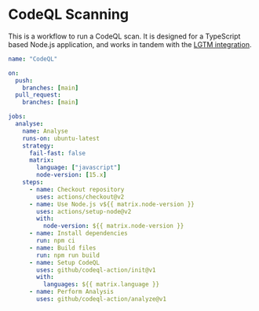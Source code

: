 # CodeQL Scanning

This is a workflow to run a CodeQL scan. It is designed for a TypeScript based Node.js application, and works in tandem with the [LGTM integration](https://lgtm.com).

```yaml
name: "CodeQL"

on:
  push:
    branches: [main]
  pull_request:
    branches: [main]

jobs:
  analyse:
    name: Analyse
    runs-on: ubuntu-latest
    strategy:
      fail-fast: false
      matrix:
        language: ["javascript"]
        node-version: [15.x]
    steps:
      - name: Checkout repository
        uses: actions/checkout@v2
      - name: Use Node.js v${{ matrix.node-version }}
        uses: actions/setup-node@v2
        with:
          node-version: ${{ matrix.node-version }}
      - name: Install dependencies
        run: npm ci
      - name: Build files
        run: npm run build
      - name: Setup CodeQL
        uses: github/codeql-action/init@v1
        with:
          languages: ${{ matrix.language }}
      - name: Perform Analysis
        uses: github/codeql-action/analyze@v1
```
